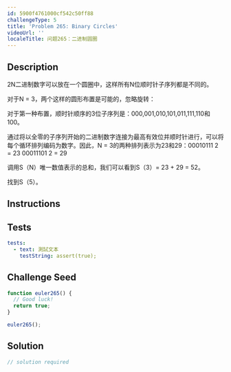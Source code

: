 ```yaml
---
id: 5900f4761000cf542c50ff88
challengeType: 5
title: 'Problem 265: Binary Circles'
videoUrl: ''
localeTitle: 问题265：二进制圆圈
---
```


## Description
<section id="description"> 2N二进制数字可以放在一个圆圈中，这样所有N位顺时针子序列都是不同的。 <p>对于N = 3，两个这样的圆形布置是可能的，忽略旋转： </p><p>对于第一种布置，顺时针顺序的3位子序列是：000,001,010,101,011,111,110和100。 </p><p>通过将以全零的子序列开始的二进制数字连接为最高有效位并顺时针进行，可以将每个循环排列编码为数字。因此，N = 3的两种排列表示为23和29：00010111 2 = 23 00011101 2 = 29 </p><p>调用S（N）唯一数值表示的总和，我们可以看到S（3）= 23 + 29 = 52。 </p><p>找到S（5）。 </p></section>

## Instructions
<section id="instructions">
</section>

## Tests
<section id='tests'>

```yml
tests:
  - text: 測試文本
    testString: assert(true);

```

</section>

## Challenge Seed
<section id='challengeSeed'>

<div id='js-seed'>

```js
function euler265() {
  // Good luck!
  return true;
}

euler265();

```

</div>



</section>

## Solution
<section id='solution'>

```js
// solution required
```
</section>
